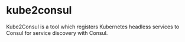 # kube2consul
Kube2Consul is a tool which registers Kubernetes headless services to Consul for service discovery with Consul.
